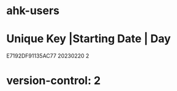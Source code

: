 # ahk-users
# Unique Key        |Starting Date | Day
  E7192DF91135AC77   20230220        2
# version-control: 2

